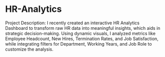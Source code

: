 # HR-Analytics
Project Description: I recently created an interactive HR Analytics Dashboard to transform raw HR data into meaningful insights, which aids in strategic decision-making. Using dynamic visuals, I analyzed metrics like Employee Headcount, New Hires, Termination Rates, and Job Satisfaction, while integrating filters for Department, Working Years, and Job Role to customize the analysis.
